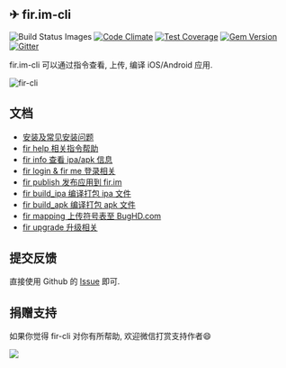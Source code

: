 ✈ fir.im-cli
---

![Build Status Images](https://travis-ci.org/FIRHQ/fir-cli.svg)
[![Code Climate](https://codeclimate.com/github/FIRHQ/fir-cli/badges/gpa.svg)](https://codeclimate.com/github/FIRHQ/fir-cli)
[![Test Coverage](https://codeclimate.com/github/FIRHQ/fir-cli/badges/coverage.svg)](https://codeclimate.com/github/FIRHQ/fir-cli/coverage)
[![Gem Version](https://badge.fury.io/rb/fir-cli.svg)](http://badge.fury.io/rb/fir-cli)
[![Gitter](https://badges.gitter.im/Join%20Chat.svg)](https://gitter.im/FIRHQ/fir-cli?utm_source=badge&utm_medium=badge&utm_campaign=pr-badge)

fir.im-cli 可以通过指令查看, 上传, 编译 iOS/Android 应用.

![fir-cli](http://7rf35s.com1.z0.glb.clouddn.com/fir-cli-new.gif)

## 文档

- [安装及常见安装问题](https://github.com/FIRHQ/fir-cli/blob/feature/doc/doc/install.md)
- [fir help 相关指令帮助](https://github.com/FIRHQ/fir-cli/blob/feature/doc/doc/help.md)
- [fir info 查看 ipa/apk 信息](https://github.com/FIRHQ/fir-cli/blob/feature/doc/doc/info.md)
- [fir login & fir me 登录相关](https://github.com/FIRHQ/fir-cli/blob/feature/doc/doc/login.md)
- [fir publish 发布应用到 fir.im](https://github.com/FIRHQ/fir-cli/blob/feature/doc/doc/publish.md)
- [fir build_ipa 编译打包 ipa 文件](https://github.com/FIRHQ/fir-cli/blob/feature/doc/doc/build_ipa.md)
- [fir build_apk 编译打包 apk 文件](https://github.com/FIRHQ/fir-cli/blob/feature/doc/doc/build_apk.md)
- [fir mapping 上传符号表至 BugHD.com](https://github.com/FIRHQ/fir-cli/blob/feature/doc/doc/mapping.md)
- [fir upgrade 升级相关](https://github.com/FIRHQ/fir-cli/blob/feature/doc/doc/upgrade.md)

## 提交反馈

直接使用 Github 的 [Issue](https://github.com/FIRHQ/fir-cli/issues) 即可.

## 捐赠支持

如果你觉得 fir-cli 对你有所帮助, 欢迎微信打赏支持作者:smile:

![](http://7rf35s.com1.z0.glb.clouddn.com/coffee.png)


